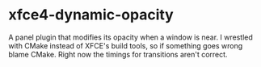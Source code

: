 # xfce4-dynamic-opacity
A panel plugin that modifies its opacity when a window is near. I wrestled with CMake instead of XFCE's build tools, so if something goes wrong blame CMake. Right now the timings for transitions aren't correct.
